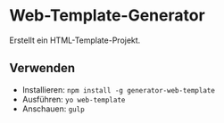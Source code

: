 # Web-Template-Generator
Erstellt ein HTML-Template-Projekt.

## Verwenden
- Installieren: `npm install -g generator-web-template`
- Ausführen: `yo web-template`
- Anschauen: `gulp`
